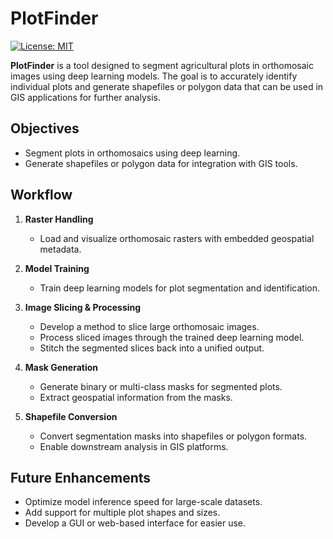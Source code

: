 # PlotFinder

[![License: MIT](https://img.shields.io/badge/License-MIT-blue.svg)](https://opensource.org/licenses/MIT)

**PlotFinder** is a tool designed to segment agricultural plots in orthomosaic images using deep learning models. The goal is to accurately identify individual plots and generate shapefiles or polygon data that can be used in GIS applications for further analysis.

## Objectives
- Segment plots in orthomosaics using deep learning.
- Generate shapefiles or polygon data for integration with GIS tools.

## Workflow
1. **Raster Handling**
   - Load and visualize orthomosaic rasters with embedded geospatial metadata.

2. **Model Training**
   - Train deep learning models for plot segmentation and identification.

3. **Image Slicing & Processing**
   - Develop a method to slice large orthomosaic images.
   - Process sliced images through the trained deep learning model.
   - Stitch the segmented slices back into a unified output.

4. **Mask Generation**
   - Generate binary or multi-class masks for segmented plots.
   - Extract geospatial information from the masks.

5. **Shapefile Conversion**
   - Convert segmentation masks into shapefiles or polygon formats.
   - Enable downstream analysis in GIS platforms.

## Future Enhancements
- Optimize model inference speed for large-scale datasets.
- Add support for multiple plot shapes and sizes.
- Develop a GUI or web-based interface for easier use.

